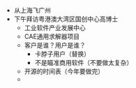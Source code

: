 - 从上海飞广州
- 下午拜访粤港澳大湾区国创中心高博士
	- 工业软件产业发展中心
	- CAE通用求解器项目
	- 客户是谁？用户是谁？
		- 卡脖子用户（替换）
		- 不是瞄准商用软件（不要做太复杂）
	- 开源的时间表（今年要做完）
	-